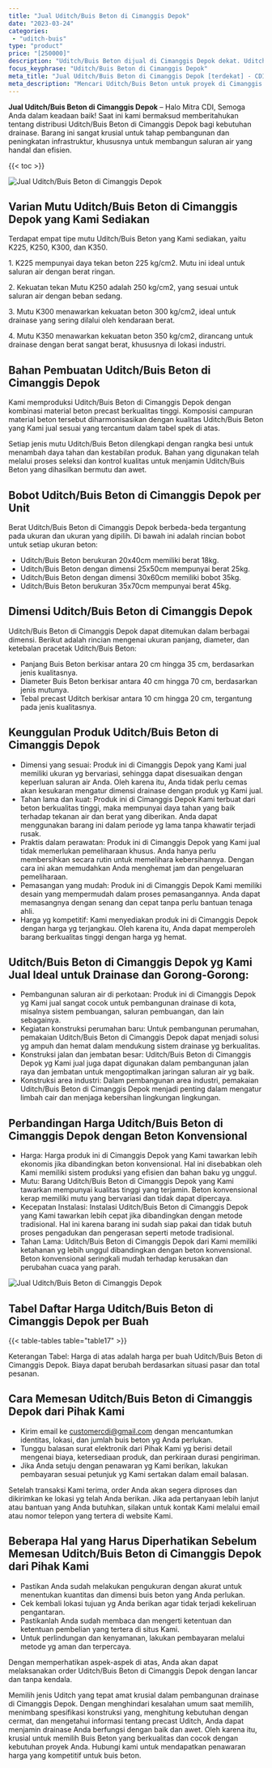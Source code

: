 ```yaml
---
title: "Jual Uditch/Buis Beton di Cimanggis Depok"
date: "2023-03-24"
categories:
 - "uditch-buis"
type: "product"
price: "[250000]"
description: "Uditch/Buis Beton dijual di Cimanggis Depok dekat. Uditch/Buis Beton ini umumnya diaplikasaikan dalam project konstruksi sebagai drainase yang kuat dan awet. Hubungi kami untuk mendapatkan lebih lanjut."
focus_keyphrase: "Uditch/Buis Beton di Cimanggis Depok"
meta_title: "Jual Uditch/Buis Beton di Cimanggis Depok [terdekat] - CDI"
meta_description: "Mencari Uditch/Buis Beton untuk proyek di Cimanggis Depok? Kami menawarkan Uditch/Buis Beton yang berkualitas untuk infrastruktur drainase. Segera dapatkan penawaran terbaik sekarang."
---
```


**Jual Uditch/Buis Beton di Cimanggis Depok** – Halo Mitra CDI, Semoga Anda dalam keadaan baik! Saat ini kami bermaksud memberitahukan tentang distribusi Uditch/Buis Beton di Cimanggis Depok bagi kebutuhan drainase. Barang ini sangat krusial untuk tahap pembangunan dan peningkatan infrastruktur, khususnya untuk membangun saluran air yang handal dan efisien.

{{< toc >}}

![Jual Uditch/Buis Beton di Cimanggis Depok](/images/uditch-buis/uditch-beton-06.jpg)

## Varian Mutu Uditch/Buis Beton di Cimanggis Depok yang Kami Sediakan

Terdapat empat tipe mutu Uditch/Buis Beton yang Kami sediakan, yaitu K225, K250, K300, dan K350.

1\. K225 mempunyai daya tekan beton 225 kg/cm2. Mutu ini ideal untuk saluran air dengan berat ringan.

2\. Kekuatan tekan Mutu K250 adalah 250 kg/cm2, yang sesuai untuk saluran air dengan beban sedang.

3\. Mutu K300 menawarkan kekuatan beton 300 kg/cm2, ideal untuk drainase yang sering dilalui oleh kendaraan berat.

4\. Mutu K350 menawarkan kekuatan beton 350 kg/cm2, dirancang untuk drainase dengan berat sangat berat, khususnya di lokasi industri.

## Bahan Pembuatan Uditch/Buis Beton di Cimanggis Depok

Kami memproduksi Uditch/Buis Beton di Cimanggis Depok dengan kombinasi material beton precast berkualitas tinggi. Komposisi campuran material beton tersebut diharmonisasikan dengan kualitas Uditch/Buis Beton yang Kami jual sesuai yang tercantum dalam tabel spek di atas.

Setiap jenis mutu Uditch/Buis Beton dilengkapi dengan rangka besi untuk menambah daya tahan dan kestabilan produk. Bahan yang digunakan telah melalui proses seleksi dan kontrol kualitas untuk menjamin Uditch/Buis Beton yang dihasilkan bermutu dan awet.

## Bobot Uditch/Buis Beton di Cimanggis Depok per Unit

Berat Uditch/Buis Beton di Cimanggis Depok berbeda-beda tergantung pada ukuran dan ukuran yang dipilih. Di bawah ini adalah rincian bobot untuk setiap ukuran beton:

*   Uditch/Buis Beton berukuran 20x40cm memiliki berat 18kg.
*   Uditch/Buis Beton dengan dimensi 25x50cm mempunyai berat 25kg.
*   Uditch/Buis Beton dengan dimensi 30x60cm memiliki bobot 35kg.
*   Uditch/Buis Beton berukuran 35x70cm mempunyai berat 45kg.

## Dimensi Uditch/Buis Beton di Cimanggis Depok

Uditch/Buis Beton di Cimanggis Depok dapat ditemukan dalam berbagai dimensi. Berikut adalah rincian mengenai ukuran panjang, diameter, dan ketebalan pracetak Uditch/Buis Beton:

*   Panjang Buis Beton berkisar antara 20 cm hingga 35 cm, berdasarkan jenis kualitasnya.
*   Diameter Buis Beton berkisar antara 40 cm hingga 70 cm, berdasarkan jenis mutunya.
*   Tebal precast Uditch berkisar antara 10 cm hingga 20 cm, tergantung pada jenis kualitasnya.

## Keunggulan Produk Uditch/Buis Beton di Cimanggis Depok

*   Dimensi yang sesuai: Produk ini di Cimanggis Depok yang Kami jual memiliki ukuran yg bervariasi, sehingga dapat disesuaikan dengan keperluan saluran air Anda. Oleh karena itu, Anda tidak perlu cemas akan kesukaran mengatur dimensi drainase dengan produk yg Kami jual.
*   Tahan lama dan kuat: Produk ini di Cimanggis Depok Kami terbuat dari beton berkualitas tinggi, maka mempunyai daya tahan yang baik terhadap tekanan air dan berat yang diberikan. Anda dapat menggunakan barang ini dalam periode yg lama tanpa khawatir terjadi rusak.
*   Praktis dalam perawatan: Produk ini di Cimanggis Depok yang Kami jual tidak memerlukan pemeliharaan khusus. Anda hanya perlu membersihkan secara rutin untuk memelihara kebersihannya. Dengan cara ini akan memudahkan Anda menghemat jam dan pengeluaran pemeliharaan.
*   Pemasangan yang mudah: Produk ini di Cimanggis Depok Kami memiliki desain yang mempermudah dalam proses pemasangannya. Anda dapat memasangnya dengan senang dan cepat tanpa perlu bantuan tenaga ahli.
*   Harga yg kompetitif: Kami menyediakan produk ini di Cimanggis Depok dengan harga yg terjangkau. Oleh karena itu, Anda dapat memperoleh barang berkualitas tinggi dengan harga yg hemat.

## Uditch/Buis Beton di Cimanggis Depok yg Kami Jual Ideal untuk Drainase dan Gorong-Gorong:

*   Pembangunan saluran air di perkotaan: Produk ini di Cimanggis Depok yg Kami jual sangat cocok untuk pembangunan drainase di kota, misalnya sistem pembuangan, saluran pembuangan, dan lain sebagainya.
*   Kegiatan konstruksi perumahan baru: Untuk pembangunan perumahan, pemakaian Uditch/Buis Beton di Cimanggis Depok dapat menjadi solusi yg ampuh dan hemat dalam mendukung sistem drainase yg berkualitas.
*   Konstruksi jalan dan jembatan besar: Uditch/Buis Beton di Cimanggis Depok yg Kami jual juga dapat digunakan dalam pembangunan jalan raya dan jembatan untuk mengoptimalkan jaringan saluran air yg baik.
*   Konstruksi area industri: Dalam pembangunan area industri, pemakaian Uditch/Buis Beton di Cimanggis Depok menjadi penting dalam mengatur limbah cair dan menjaga kebersihan lingkungan lingkungan.

## Perbandingan Harga Uditch/Buis Beton di Cimanggis Depok dengan Beton Konvensional

*   Harga: Harga produk ini di Cimanggis Depok yang Kami tawarkan lebih ekonomis jika dibandingkan beton konvensional. Hal ini disebabkan oleh Kami memiliki sistem produksi yang efisien dan bahan baku yg unggul.
*   Mutu: Barang Uditch/Buis Beton di Cimanggis Depok yang Kami tawarkan mempunyai kualitas tinggi yang terjamin. Beton konvensional kerap memiliki mutu yang bervariasi dan tidak dapat dipercaya.
*   Kecepatan Instalasi: Instalasi Uditch/Buis Beton di Cimanggis Depok yang Kami tawarkan lebih cepat jika dibandingkan dengan metode tradisional. Hal ini karena barang ini sudah siap pakai dan tidak butuh proses pengadukan dan pengerasan seperti metode tradisional.
*   Tahan Lama: Uditch/Buis Beton di Cimanggis Depok dari Kami memiliki ketahanan yg lebih unggul dibandingkan dengan beton konvensional. Beton konvensional seringkali mudah terhadap kerusakan dan perubahan cuaca yang parah.

![Jual Uditch/Buis Beton di Cimanggis Depok](/images/uditch-buis/buis-beton-18.jpg)

## Tabel Daftar Harga Uditch/Buis Beton di Cimanggis Depok per Buah

{{< table-tables table="table17" >}}

Keterangan Tabel: Harga di atas adalah harga per buah Uditch/Buis Beton di Cimanggis Depok. Biaya dapat berubah berdasarkan situasi pasar dan total pesanan.

## Cara Memesan Uditch/Buis Beton di Cimanggis Depok dari Pihak Kami

*   Kirim email ke customercdi@gmail.com dengan mencantumkan identitas, lokasi, dan jumlah buis beton yg Anda perlukan.
*   Tunggu balasan surat elektronik dari Pihak Kami yg berisi detail mengenai biaya, ketersediaan produk, dan perkiraan durasi pengiriman.
*   Jika Anda setuju dengan penawaran yg Kami berikan, lakukan pembayaran sesuai petunjuk yg Kami sertakan dalam email balasan.

Setelah transaksi Kami terima, order Anda akan segera diproses dan dikirimkan ke lokasi yg telah Anda berikan. Jika ada pertanyaan lebih lanjut atau bantuan yang Anda butuhkan, silakan untuk kontak Kami melalui email atau nomor telepon yang tertera di website Kami.

## Beberapa Hal yang Harus Diperhatikan Sebelum Memesan Uditch/Buis Beton di Cimanggis Depok dari Pihak Kami

*   Pastikan Anda sudah melakukan pengukuran dengan akurat untuk menentukan kuantitas dan dimensi buis beton yang Anda perlukan.
*   Cek kembali lokasi tujuan yg Anda berikan agar tidak terjadi kekeliruan pengantaran.
*   Pastikanlah Anda sudah membaca dan mengerti ketentuan dan ketentuan pembelian yang tertera di situs Kami.
*   Untuk perlindungan dan kenyamanan, lakukan pembayaran melalui metode yg aman dan terpercaya.

Dengan memperhatikan aspek-aspek di atas, Anda akan dapat melaksanakan order Uditch/Buis Beton di Cimanggis Depok dengan lancar dan tanpa kendala.

Memilih jenis Uditch yang tepat amat krusial dalam pembangunan drainase di Cimanggis Depok. Dengan menghindari kesalahan umum saat memilih, menimbang spesifikasi konstruksi yang, menghitung kebutuhan dengan cermat, dan mengetahui informasi tentang precast Uditch, Anda dapat menjamin drainase Anda berfungsi dengan baik dan awet. Oleh karena itu, krusial untuk memilih Buis Beton yang berkualitas dan cocok dengan kebutuhan proyek Anda. Hubungi kami untuk mendapatkan penawaran harga yang kompetitif untuk buis beton.